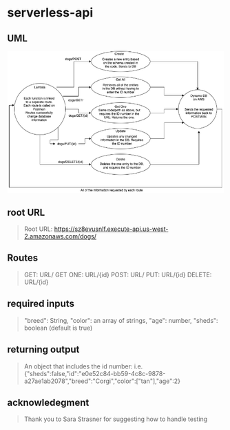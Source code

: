 # serverless-api

## UML

![UML](./assets/UML-lab18.png)

## root URL

> Root URL: https://sz8evusnlf.execute-api.us-west-2.amazonaws.com/dogs/

## Routes

> GET: URL/
> GET ONE: URL/{id}
> POST: URL/
> PUT: URL/{id}
> DELETE: URL/{id}

## required inputs

>"breed": String,
>"color": an array of strings,
>"age": number,
>"sheds": boolean (default is true)

## returning output

> An object that includes the id number:
> i.e. {"sheds":false,"id":"e0e52c84-bb59-4c8c-9878-a27ae1ab2078","breed":"Corgi","color":["tan"],"age":2}

## acknowledegment

> Thank you to Sara Strasner for suggesting how to handle testing
